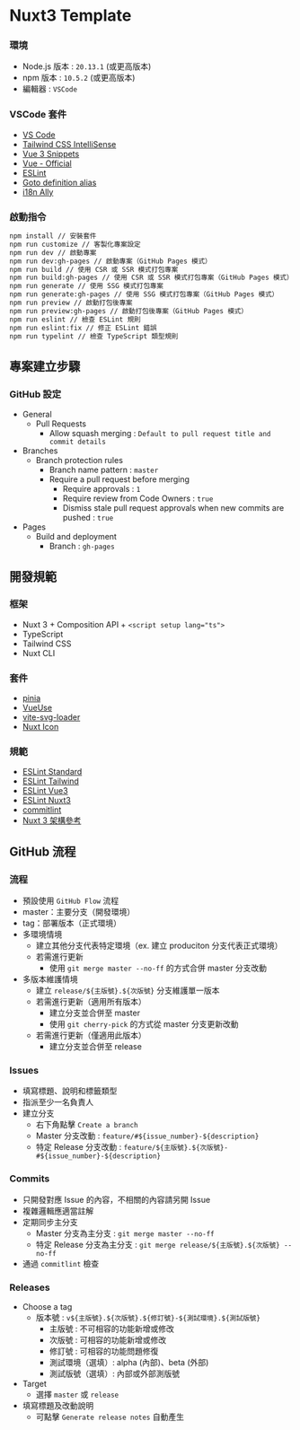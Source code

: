 # **Nuxt3 Template**

### 環境
- Node.js 版本 : `20.13.1` (或更高版本)
- npm 版本 : `10.5.2` (或更高版本)
- 編輯器 : `VSCode`

### VSCode 套件
- [VS Code](https://code.visualstudio.com/)
- [Tailwind CSS IntelliSense](https://marketplace.visualstudio.com/items?itemName=bradlc.vscode-tailwindcss)
- [Vue 3 Snippets](https://marketplace.visualstudio.com/items?itemName=hollowtree.vue-snippets)
- [Vue - Official](https://marketplace.visualstudio.com/items?itemName=Vue.volar)
- [ESLint](https://marketplace.visualstudio.com/items?itemName=dbaeumer.vscode-eslint)
- [Goto definition alias](https://marketplace.visualstudio.com/items?itemName=antfu.goto-alias)
- [i18n Ally](https://marketplace.cursorapi.com/items/?itemName=lokalise.i18n-ally)

### 啟動指令
```bash
npm install // 安裝套件
npm run customize // 客製化專案設定
npm run dev // 啟動專案
npm run dev:gh-pages // 啟動專案（GitHub Pages 模式）
npm run build // 使用 CSR 或 SSR 模式打包專案
npm run build:gh-pages // 使用 CSR 或 SSR 模式打包專案（GitHub Pages 模式）
npm run generate // 使用 SSG 模式打包專案
npm run generate:gh-pages // 使用 SSG 模式打包專案（GitHub Pages 模式）
npm run preview // 啟動打包後專案
npm run preview:gh-pages // 啟動打包後專案（GitHub Pages 模式）
npm run eslint // 檢查 ESLint 規則
npm run eslint:fix // 修正 ESLint 錯誤
npm run typelint // 檢查 TypeScript 類型規則
```

## 專案建立步驟

### GitHub 設定
- General
  - Pull Requests
    - Allow squash merging : `Default to pull request title and commit details`
- Branches
  - Branch protection rules
    - Branch name pattern : `master`
    - Require a pull request before merging
      - Require approvals : `1`
      - Require review from Code Owners : `true`
      - Dismiss stale pull request approvals when new commits are pushed : `true`
- Pages
  - Build and deployment
    - Branch : `gh-pages`

## 開發規範

### 框架
- Nuxt 3 + Composition API + `<script setup lang="ts">`
- TypeScript
- Tailwind CSS
- Nuxt CLI

### 套件
- [pinia](https://pinia.vuejs.org/)
- [VueUse](https://vueuse.org/)
- [vite-svg-loader](https://github.com/jpkleemans/vite-svg-loader)
- [Nuxt Icon](https://github.com/nuxt/icon)

### 規範
- [ESLint Standard](https://standardjs.com/readme-zhtw.html)
- [ESLint Tailwind](https://github.com/francoismassart/eslint-plugin-tailwindcss)
- [ESLint Vue3](https://eslint.vuejs.org/rules/)
- [ESLint Nuxt3](https://github.com/nuxt/eslint-plugin-nuxt)
- [commitlint](https://github.com/conventional-changelog/commitlint/tree/master/%40commitlint/config-conventional)
- [Nuxt 3 架構參考](https://nuxt.com/docs/guide/directory-structure/app)

## GitHub 流程

### 流程
- 預設使用 `GitHub Flow` 流程
- master：主要分支（開發環境）
- tag：部署版本（正式環境）
- 多環境情境
  - 建立其他分支代表特定環境（ex. 建立 produciton 分支代表正式環境）
  - 若需進行更新
    - 使用 `git merge master --no-ff` 的方式合併 master 分支改動
- 多版本維護情境
  - 建立 `release/${主版號}.${次版號}` 分支維護單一版本
  - 若需進行更新（適用所有版本）
    - 建立分支並合併至 master
    - 使用 `git cherry-pick` 的方式從 master 分支更新改動
  - 若需進行更新（僅適用此版本）
    - 建立分支並合併至 release

### Issues
- 填寫標題、說明和標籤類型
- 指派至少一名負責人
- 建立分支
  - 右下角點擊 `Create a branch`
  - Master 分支改動 : `feature/#${issue_number}-${description}`
  - 特定 Release 分支改動 : `feature/${主版號}.${次版號}-#${issue_number}-${description}`

### Commits
- 只開發對應 Issue 的內容，不相關的內容請另開 Issue
- 複雜邏輯應適當註解
- 定期同步主分支
  - Master 分支為主分支 : `git merge master --no-ff` 
  - 特定 Release 分支為主分支 : `git merge release/${主版號}.${次版號} --no-ff` 
- 通過 `commitlint` 檢查

### Releases
- Choose a tag
  - 版本號 : `v${主版號}.${次版號}.${修訂號}-${測試環境}.${測試版號}`
    - 主版號 : 不可相容的功能新增或修改
    - 次版號 : 可相容的功能新增或修改
    - 修訂號 : 可相容的功能問題修復
    - 測試環境（選填）: alpha (內部)、beta (外部)
    - 測試版號（選填）: 內部或外部測版號
- Target
  - 選擇 `master` 或 `release`
- 填寫標題及改動說明
  - 可點擊 `Generate release notes` 自動產生



